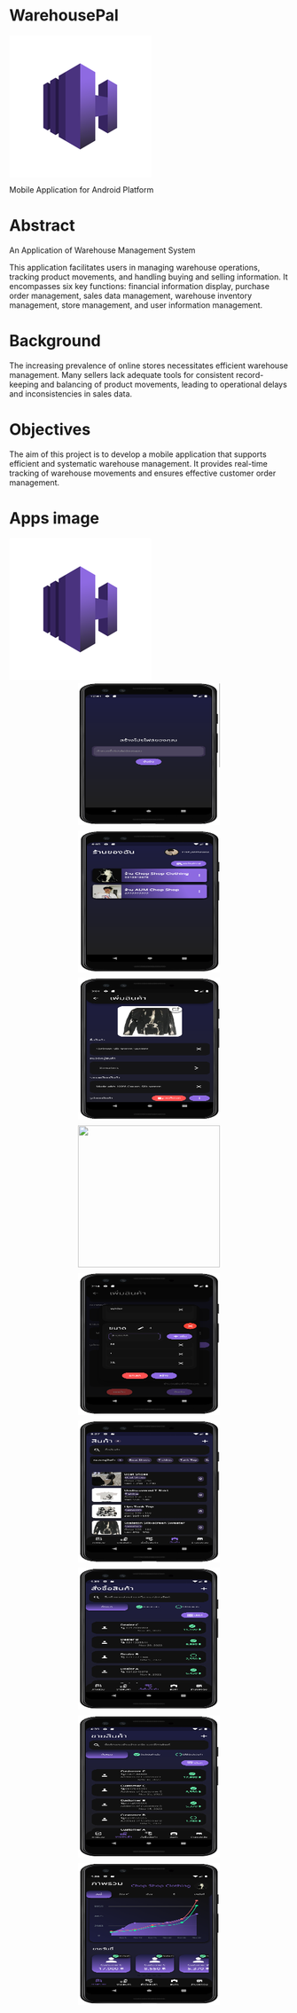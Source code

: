 # WarehousePal 

<img src="https://github.com/Pisit-Janthawee/MobileApps-WarehousePal/blob/main/apps_icons/256.png" align="center">

Mobile Application for Android Platform

# **Abstract**

An Application of Warehouse Management System

This application facilitates users in managing warehouse operations, tracking product movements, and handling buying and selling information. It encompasses six key functions: financial information display, purchase order management, sales data management, warehouse inventory management, store management, and user information management.

# **Background**

The increasing prevalence of online stores necessitates efficient warehouse management. Many sellers lack adequate tools for consistent record-keeping and balancing of product movements, leading to operational delays and inconsistencies in sales data.

# **Objectives**

The aim of this project is to develop a mobile application that supports efficient and systematic warehouse management. It provides real-time tracking of warehouse movements and ensures effective customer order management.

# **Apps image**
<img src="https://github.com/Pisit-Janthawee/MobileApps-WarehousePal/blob/main/apps_icons/256.png" align="center">

<div style="display: flex; flex-wrap: wrap; justify-content: center;">
    <img src="https://github.com/Pisit-Janthawee/MobileApps-WarehousePal/blob/main/app_imgs/2-Add-ProfileName.png" style="margin: 5px;" width="256" height="256">
    <img src="https://github.com/Pisit-Janthawee/MobileApps-WarehousePal/blob/main/app_imgs/12-AllShop-1.png" style="margin: 5px;" width="256" height="256">
    <img src="https://github.com/Pisit-Janthawee/MobileApps-WarehousePal/blob/main/app_imgs/15-Product-Add-4.png" style="margin: 5px;" width="256" height="256">
    <img src="https://github.com/Pisit-Janthawee/MobileApps-WarehousePal/blob/main/app_imgs/15-Product-Add-7.png)" style="margin: 5px;" width="256" height="256">
    <img src="https://github.com/Pisit-Janthawee/MobileApps-WarehousePal/blob/main/app_imgs/15-Product-Add-8.png" style="margin: 5px;" width="256" height="256">
    <img src="https://github.com/Pisit-Janthawee/MobileApps-WarehousePal/blob/main/app_imgs/15-Product-Add-14.png" style="margin: 5px;" width="256" height="256">
    <img src="https://github.com/Pisit-Janthawee/MobileApps-WarehousePal/blob/main/app_imgs/MainBuying.png" style="margin: 5px;" width="256" height="256">
    <img src="https://github.com/Pisit-Janthawee/MobileApps-WarehousePal/blob/main/app_imgs/MainSelling.png" style="margin: 5px;" width="256" height="256">
    <img src="https://github.com/Pisit-Janthawee/MobileApps-WarehousePal/blob/main/app_imgs/18-Dashboard-4.png" style="margin: 5px;" width="256" height="256">
</div>
